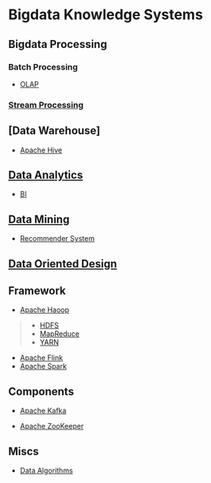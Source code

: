 # Bigdata Knowledge Systems

## Bigdata Processing
### Batch Processing
* [OLAP]()
### [Stream Processing](stream/README.md)

## [Data Warehouse]
* [Apache Hive](apache-hive/README.md)

## [Data Analytics](data-analytics/README.md)
* [BI](data-analytics/BI/README.md)
## [Data Mining](data-mining/README.md)
* [Recommender System](data-mining/recommender-sys/README.md)

## [Data Oriented Design](data-oriented-design/README.md)


## Framework
* [Apache Haoop](apache-hadoop/README.md)
> * [HDFS](apache-hadoop/hdfs/README.md)
> * [MapReduce](apache-hadoop/mapreduce/README.md)
> * [YARN](apache-hadoop/YARN/README.md)
* [Apache Flink](apache-flink/README.md)
* [Apache Spark](apache-spark/README.md)

## Components
* [Apache Kafka](components/kafka/README.md)

* [Apache ZooKeeper]((components/zookeeper/README.md))

## Miscs
* [Data Algorithms](data-algorithms/README.md)